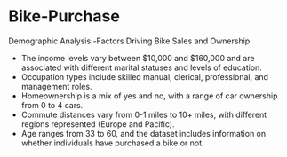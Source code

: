 # Bike-Purchase
 Demographic Analysis:-Factors Driving Bike Sales and Ownership

- The income levels vary between $10,000 and $160,000 and are associated with different marital statuses and levels of education.
- Occupation types include skilled manual, clerical, professional, and management roles.
- Homeownership is a mix of yes and no, with a range of car ownership from 0 to 4 cars.
- Commute distances vary from 0-1 miles to 10+ miles, with different regions represented (Europe and Pacific).
- Age ranges from 33 to 60, and the dataset includes information on whether individuals have purchased a bike or not.
